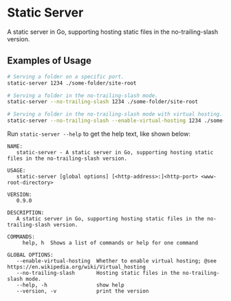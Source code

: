 # Static Server

<!-- > 2018-07-05T00:23:46+0800 -->

<!-- Titles: *Static Server*, *Http Server*. -->

A static server in Go, supporting hosting static files in the no-trailing-slash version.

## Examples of Usage

```bash
# Serving a folder on a specific port.
static-server 1234 ./some-folder/site-root

# Serving a folder in the no-trailing-slash mode.
static-server --no-trailing-slash 1234 ./some-folder/site-root

# Serving a folder in the no-trailing-slash mode with virtual hosting.
static-server --no-trailing-slash --enable-virtual-hosting 1234 ./some-folder/site-root
```

Run `static-server --help` to get the help text, like shown below:

```text
NAME:
   static-server - A static server in Go, supporting hosting static files in the no-trailing-slash version.

USAGE:
   static-server [global options] [<http-address>:]<http-port> <www-root-directory>

VERSION:
   0.9.0

DESCRIPTION:
   A static server in Go, supporting hosting static files in the no-trailing-slash version.

COMMANDS:
     help, h  Shows a list of commands or help for one command

GLOBAL OPTIONS:
   --enable-virtual-hosting  Whether to enable virtual hosting; @see https://en.wikipedia.org/wiki/Virtual_hosting
   --no-trailing-slash       Hosting static files in the no-trailing-slash mode.
   --help, -h                show help
   --version, -v             print the version
```
